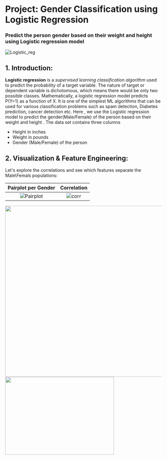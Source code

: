 # Project: Gender Classification using Logistic Regression

### Predict the person gender based on their weight and height using Logistic regression model

![Logistic_reg](https://user-images.githubusercontent.com/67468718/105578429-0d235000-5d35-11eb-9afa-505d657abfd8.JPG)

## 1. Introduction: 

**Logistic regression** is a *supervised learning classification algorithm* used to predict the probability of a target variable. The nature of target or dependent variable is dichotomous, which means there would be only two possible classes.
Mathematically, a logistic regression model predicts P(Y=1) as a function of X. It is one of the simplest ML algorithms that can be used for various classification problems such as spam detection, Diabetes prediction, cancer detection etc.
Here , we use the Logistic regression model to predict the gender(Male/Female) of the person based on their weight and height .
The data set contains three columns
  * Height in inches
  * Weight in pounds
  * Gender (Male/Female) of the person
  
## 2. Visualization & Feature Engineering:   

Let's explore the correlations and see which features separate the Male\Femals populations:

Pairplot per Gender         |  Correlation
:-------------------------:|:-------------------------:
![Pairplot](https://user-images.githubusercontent.com/67468718/105615300-65ce0980-5d84-11eb-8915-1a500a2482ac.JPG) | ![corr](https://user-images.githubusercontent.com/67468718/105615299-65357300-5d84-11eb-9ede-eee198be9cb6.JPG)

<p float="left">
  <img src="https://user-images.githubusercontent.com/67468718/105615300-65ce0980-5d84-11eb-8915-1a500a2482ac.JPG" width="550" />
  <img src="https://user-images.githubusercontent.com/67468718/105615299-65357300-5d84-11eb-9ede-eee198be9cb6.JPG" width="350" height="250" /> 
</p>
